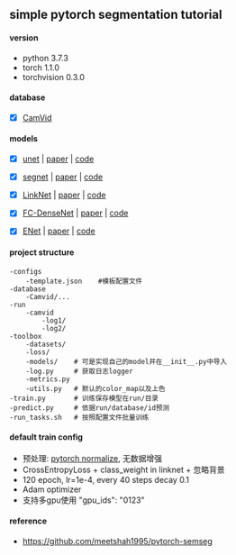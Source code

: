 ## simple pytorch segmentation tutorial

#### version  
- python 3.7.3
- torch 1.1.0
- torchvision 0.3.0

#### database  

- [x] [CamVid](https://github.com/dtrimina/pytorch_segmentation_tutorial/tree/master/database/CamVid)

#### models

- [x] [unet](https://blog.dtrimina.cn/Segmentation/segmentation-2/) | [paper](http://xxx.itp.ac.cn/pdf/1505.04597.pdf) | [code](https://github.com/dtrimina/pytorch_segmentation_tutorial/blob/master/toolbox/models/unet.py)
- [x] [segnet](https://blog.dtrimina.cn/Segmentation/segmentation-2/) | [paper](http://xxx.itp.ac.cn/pdf/1511.00561.pdf) | [code](https://github.com/dtrimina/pytorch_segmentation_tutorial/blob/master/toolbox/models/segnet.py)
- [x] [LinkNet](https://blog.dtrimina.cn/Segmentation/segmentation-3/) | [paper](http://xxx.itp.ac.cn/pdf/1707.03718.pdf) | [code](https://github.com/dtrimina/pytorch_segmentation_tutorial/blob/master/toolbox/models/linknet.py)
- [x] [FC-DenseNet](https://blog.dtrimina.cn/Segmentation/segmentation-3/) | [paper](http://xxx.itp.ac.cn/pdf/1611.09326.pdf) | [code](https://github.com/dtrimina/pytorch_segmentation_tutorial/blob/master/toolbox/models/fcdensenet.py)
- [x] [ENet](https://blog.dtrimina.cn/Segmentation/segmentation-3/) | [paper](http://xxx.itp.ac.cn/pdf/1606.02147v1) | [code](https://github.com/dtrimina/pytorch_segmentation_tutorial/blob/master/toolbox/models/enet.py)



#### project structure 

```
-configs  
    -template.json    #模板配置文件  
-database  
    -Camvid/...  
-run
    -camvid
        -log1/
        -log2/ 
-toolbox  
    -datasets/
    -loss/  
    -models/    # 可是实现自己的model并在__init__.py中导入  
    -log.py     # 获取日志logger  
    -metrics.py  
    -utils.py   # 默认的color_map以及上色
-train.py       # 训练保存模型在run/目录  
-predict.py     # 依据run/database/id预测  
-run_tasks.sh   # 按照配置文件批量训练  
```

#### default train config  

- 预处理: [pytorch normalize](https://github.com/dtrimina/pytorch_segmentation_tutorial/blob/master/toolbox/datasets/camvid.py#L44), 无数据增强
- CrossEntropyLoss + class_weight in linknet + 忽略背景
- 120 epoch, lr=1e-4, every 40 steps decay 0.1
- Adam optimizer
- 支持多gpu使用 "gpu_ids": "0123"

#### reference
- https://github.com/meetshah1995/pytorch-semseg